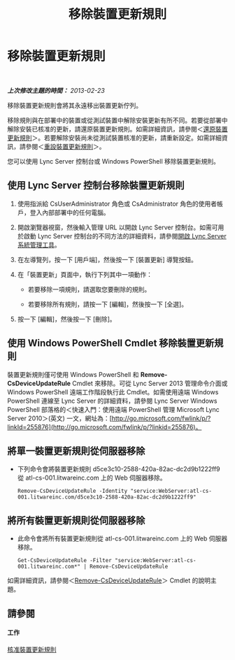 ﻿---
title: 移除裝置更新規則
TOCTitle: 移除裝置更新規則
ms:assetid: ad6e0c6a-cda4-4147-92d5-48bc393ac456
ms:mtpsurl: https://technet.microsoft.com/zh-tw/library/JJ994066(v=OCS.15)
ms:contentKeyID: 52056181
ms.date: 08/10/2015
mtps_version: v=OCS.15
ms.translationtype: HT
---

# 移除裝置更新規則

 

_**上次修改主題的時間：** 2013-02-23_

移除裝置更新規則會將其永遠移出裝置更新佇列。

移除規則與在部署中的裝置或從測試裝置中解除安裝更新有所不同。若要從部署中解除安裝已核准的更新，請還原裝置更新規則。如需詳細資訊，請參閱＜[還原裝置更新規則](lync-server-2013-restore-a-device-update-rule.md)＞。若要解除安裝尚未從測試裝置核准的更新，請重新設定。如需詳細資訊，請參閱＜[重設裝置更新規則](lync-server-2013-reset-a-device-update-rule.md)＞。

您可以使用 Lync Server 控制台或 Windows PowerShell 移除裝置更新規則。

## 使用 Lync Server 控制台移除裝置更新規則

1.  使用指派給 CsUserAdministrator 角色或 CsAdministrator 角色的使用者帳戶，登入內部部署中的任何電腦。

2.  開啟瀏覽器視窗，然後輸入管理 URL 以開啟 Lync Server 控制台。如需可用於啟動 Lync Server 控制台的不同方法的詳細資料，請參閱[開啟 Lync Server 系統管理工具](lync-server-2013-open-lync-server-administrative-tools.md)。

3.  在左導覽列，按一下 \[用戶端\]，然後按一下 \[裝置更新\] 導覽按鈕。

4.  在「裝置更新」頁面中，執行下列其中一項動作：
    
      - 若要移除一項規則，請選取您要刪除的規則。
    
      - 若要移除所有規則，請按一下 \[編輯\]，然後按一下 \[全選\]。

5.  按一下 \[編輯\]，然後按一下 \[刪除\]。

## 使用 Windows PowerShell Cmdlet 移除裝置更新規則

裝置更新規則僅可使用 Windows PowerShell 和 **Remove-CsDeviceUpdateRule** Cmdlet 來移除。可從 Lync Server 2013 管理命令介面或 Windows PowerShell 遠端工作階段執行此 Cmdlet。如需使用遠端 Windows PowerShell 連線至 Lync Server 的詳細資料，請參閱 Lync Server Windows PowerShell 部落格的＜快速入門：使用遠端 PowerShell 管理 Microsoft Lync Server 2010＞(英文) 一文，網址為：[http://go.microsoft.com/fwlink/p/?linkId=255876](http://go.microsoft.com/fwlink/p/?linkid=255876)。

## 將單一裝置更新規則從伺服器移除

  - 下列命令會將裝置更新規則 d5ce3c10-2588-420a-82ac-dc2d9b1222ff9 從 atl-cs-001.litwareinc.com 上的 Web 伺服器移除。
    
        Remove-CsDeviceUpdateRule -Identity "service:WebServer:atl-cs-001.litwareinc.com/d5ce3c10-2588-420a-82ac-dc2d9b1222ff9"

## 將所有裝置更新規則從伺服器移除

  - 此命令會將所有裝置更新規則從 atl-cs-001.litwareinc.com 上的 Web 伺服器移除。
    
        Get-CsDeviceUpdateRule -Filter "service:WebServer:atl-cs-001.litwareinc.com*" | Remove-CsDeviceUpdateRule

如需詳細資訊，請參閱＜[Remove-CsDeviceUpdateRule](https://docs.microsoft.com/en-us/powershell/module/skype/Remove-CsDeviceUpdateRule)＞ Cmdlet 的說明主題。

## 請參閱

#### 工作

[核准裝置更新規則](lync-server-2013-approve-a-device-update-rule.md)

